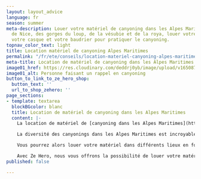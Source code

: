 ```yaml
---
layout: layout_advice
language: fr
season: summer
meta-description: Louer votre matériel de canyoning dans les Alpes Maritimes. Près
  de Nice, des gorges du loup, de la vésubie et de la roya, louer votre combinaison,
  votre casque et votre baudrier pour pratiquer le canyoning.
topnav_color_text: light
title: Location matériel de canyoning Alpes Maritimes
permalink: "/fr/ete/conseils/location-materiel-canyoning-alpes-maritimes"
meta-title: Location de matériel de canyoning dans les Alpes Maritimes
image01_href: https://res.cloudinary.com/deddrj0yb/image/upload/v1650875786/website/By%20Ze%20Hero%20Activity/han-hsing-tu-toKnZe9kebA-unsplash.jpg
image01_alt: Personne faisant un rappel en canyoning
button_to_link_to_ze_hero_shop:
  button_text: ''
  url_to_shop_zehero: ''
page_sections:
- template: textarea
  blockBGcolor: blanc
  title: Location de matériel de canyoning dans les Alpes Maritimes
  content: |-
    La location de matériel de [canyoning dans les Alpes Maritimes](https://www.ze-hero.com/fr/ete/activites/canyoning-alpes-maritimes) vous permettra de louer tout votre équipement à la journée ou pour plusieurs jours. Si vous désirez vous initier au canyoning, que vous êtes un adepte mais que vous n'avez pas votre équipement de canyoning, vous trouverez où le louer dans les Alpes Maritimes.

    La diversité des canyonings dans les Alpes Maritimes est incroyable. Partez découvrir les plus beaux canyons du Sud de la France. Explorez les canyons des gorges de la Vésubie, de la Tinée, de la Roya mais également du Loup, du Cians et du Daluis. Vous avez donc le choix de 6 vallées où la nature sera différente, tout comme les difficultés et l'environnement. LE canyoning dans les Alpes Maritimes est un vrai paradis pour tous les amateurs de sensations fortes, de dépassement physique, d'engagement ainsi que de découverte d'une nature d'exception.

    Vous pourrez alors louer votre matériel dans différents lieux en fonction également de là où vous irez pratiquer. Vous pouvez donc louer directement dans les écoles de canyoning à Nice, Bar sur Loup, Antibes, Plan du Var...

    Avec Ze Hero, nous vous offrons la possibilité de louer votre matériel de canyoning à St Jeannet.
published: false

---
```

